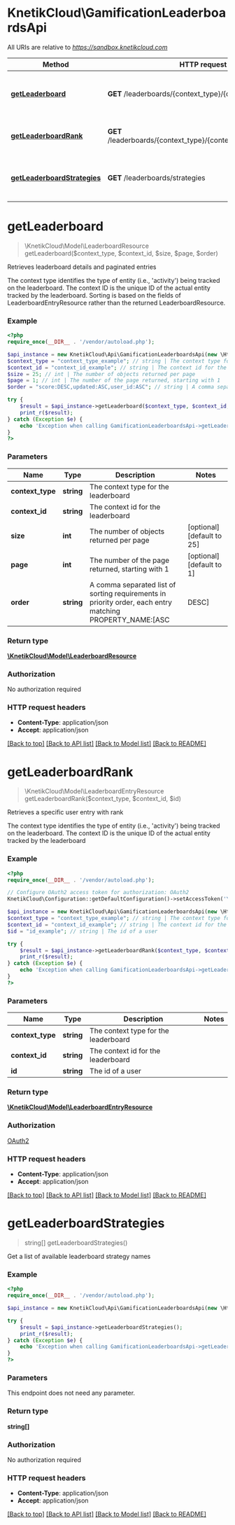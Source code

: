# KnetikCloud\GamificationLeaderboardsApi

All URIs are relative to *https://sandbox.knetikcloud.com*

Method | HTTP request | Description
------------- | ------------- | -------------
[**getLeaderboard**](GamificationLeaderboardsApi.md#getLeaderboard) | **GET** /leaderboards/{context_type}/{context_id} | Retrieves leaderboard details and paginated entries
[**getLeaderboardRank**](GamificationLeaderboardsApi.md#getLeaderboardRank) | **GET** /leaderboards/{context_type}/{context_id}/users/{id}/rank | Retrieves a specific user entry with rank
[**getLeaderboardStrategies**](GamificationLeaderboardsApi.md#getLeaderboardStrategies) | **GET** /leaderboards/strategies | Get a list of available leaderboard strategy names


# **getLeaderboard**
> \KnetikCloud\Model\LeaderboardResource getLeaderboard($context_type, $context_id, $size, $page, $order)

Retrieves leaderboard details and paginated entries

The context type identifies the type of entity (i.e., 'activity') being tracked on the leaderboard. The context ID is the unique ID of the actual entity tracked by the leaderboard. Sorting is based on the fields of LeaderboardEntryResource rather than the returned LeaderboardResource.

### Example
```php
<?php
require_once(__DIR__ . '/vendor/autoload.php');

$api_instance = new KnetikCloud\Api\GamificationLeaderboardsApi(new \Http\Adapter\Guzzle6\Client());
$context_type = "context_type_example"; // string | The context type for the leaderboard
$context_id = "context_id_example"; // string | The context id for the leaderboard
$size = 25; // int | The number of objects returned per page
$page = 1; // int | The number of the page returned, starting with 1
$order = "score:DESC,updated:ASC,user_id:ASC"; // string | A comma separated list of sorting requirements in priority order, each entry matching PROPERTY_NAME:[ASC|DESC]

try {
    $result = $api_instance->getLeaderboard($context_type, $context_id, $size, $page, $order);
    print_r($result);
} catch (Exception $e) {
    echo 'Exception when calling GamificationLeaderboardsApi->getLeaderboard: ', $e->getMessage(), PHP_EOL;
}
?>
```

### Parameters

Name | Type | Description  | Notes
------------- | ------------- | ------------- | -------------
 **context_type** | **string**| The context type for the leaderboard |
 **context_id** | **string**| The context id for the leaderboard |
 **size** | **int**| The number of objects returned per page | [optional] [default to 25]
 **page** | **int**| The number of the page returned, starting with 1 | [optional] [default to 1]
 **order** | **string**| A comma separated list of sorting requirements in priority order, each entry matching PROPERTY_NAME:[ASC|DESC] | [optional] [default to score:DESC,updated:ASC,user_id:ASC]

### Return type

[**\KnetikCloud\Model\LeaderboardResource**](../Model/LeaderboardResource.md)

### Authorization

No authorization required

### HTTP request headers

 - **Content-Type**: application/json
 - **Accept**: application/json

[[Back to top]](#) [[Back to API list]](../../README.md#documentation-for-api-endpoints) [[Back to Model list]](../../README.md#documentation-for-models) [[Back to README]](../../README.md)

# **getLeaderboardRank**
> \KnetikCloud\Model\LeaderboardEntryResource getLeaderboardRank($context_type, $context_id, $id)

Retrieves a specific user entry with rank

The context type identifies the type of entity (i.e., 'activity') being tracked on the leaderboard. The context ID is the unique ID of the actual entity tracked by the leaderboard

### Example
```php
<?php
require_once(__DIR__ . '/vendor/autoload.php');

// Configure OAuth2 access token for authorization: OAuth2
KnetikCloud\Configuration::getDefaultConfiguration()->setAccessToken('YOUR_ACCESS_TOKEN');

$api_instance = new KnetikCloud\Api\GamificationLeaderboardsApi(new \Http\Adapter\Guzzle6\Client());
$context_type = "context_type_example"; // string | The context type for the leaderboard
$context_id = "context_id_example"; // string | The context id for the leaderboard
$id = "id_example"; // string | The id of a user

try {
    $result = $api_instance->getLeaderboardRank($context_type, $context_id, $id);
    print_r($result);
} catch (Exception $e) {
    echo 'Exception when calling GamificationLeaderboardsApi->getLeaderboardRank: ', $e->getMessage(), PHP_EOL;
}
?>
```

### Parameters

Name | Type | Description  | Notes
------------- | ------------- | ------------- | -------------
 **context_type** | **string**| The context type for the leaderboard |
 **context_id** | **string**| The context id for the leaderboard |
 **id** | **string**| The id of a user |

### Return type

[**\KnetikCloud\Model\LeaderboardEntryResource**](../Model/LeaderboardEntryResource.md)

### Authorization

[OAuth2](../../README.md#OAuth2)

### HTTP request headers

 - **Content-Type**: application/json
 - **Accept**: application/json

[[Back to top]](#) [[Back to API list]](../../README.md#documentation-for-api-endpoints) [[Back to Model list]](../../README.md#documentation-for-models) [[Back to README]](../../README.md)

# **getLeaderboardStrategies**
> string[] getLeaderboardStrategies()

Get a list of available leaderboard strategy names

### Example
```php
<?php
require_once(__DIR__ . '/vendor/autoload.php');

$api_instance = new KnetikCloud\Api\GamificationLeaderboardsApi(new \Http\Adapter\Guzzle6\Client());

try {
    $result = $api_instance->getLeaderboardStrategies();
    print_r($result);
} catch (Exception $e) {
    echo 'Exception when calling GamificationLeaderboardsApi->getLeaderboardStrategies: ', $e->getMessage(), PHP_EOL;
}
?>
```

### Parameters
This endpoint does not need any parameter.

### Return type

**string[]**

### Authorization

No authorization required

### HTTP request headers

 - **Content-Type**: application/json
 - **Accept**: application/json

[[Back to top]](#) [[Back to API list]](../../README.md#documentation-for-api-endpoints) [[Back to Model list]](../../README.md#documentation-for-models) [[Back to README]](../../README.md)

